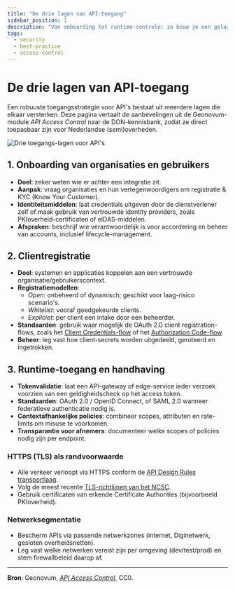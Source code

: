 ```yaml
---
title: "De drie lagen van API-toegang"
sidebar_position: 1
description: "Van onboarding tot runtime-controle: zo bouw je een gelaagde aanpak voor veilige API-toegang."
tags:
  - security
  - best-practice
  - access-control
---
```


# De drie lagen van API-toegang

Een robuuste toegangsstrategie voor API's bestaat uit meerdere lagen die elkaar versterken.
Deze pagina vertaalt de aanbevelingen uit de Geonovum-module _API Access Control_ naar de
DON-kennisbank, zodat ze direct toepasbaar zijn voor Nederlandse (semi)overheden.

![Drie toegangs-lagen voor API's](/img/security/api-access-layers.png)

## 1. Onboarding van organisaties en gebruikers

- **Doel**: zeker weten wie er achter een integratie zit.
- **Aanpak**: vraag organisaties en hun vertegenwoordigers om registratie & KYC (Know Your Customer).
- **Identiteitsmiddelen**: laat credentials uitgeven door de dienstverlener zelf of maak gebruik van
  vertrouwde identity providers, zoals PKIoverheid-certificaten of eIDAS-middelen.
- **Afspraken**: beschrijf wie verantwoordelijk is voor accordering en beheer van accounts, inclusief lifecycle-management.

## 2. Clientregistratie

- **Doel**: systemen en applicaties koppelen aan een vertrouwde organisatie/gebruikerscontext.
- **Registratiemodellen**:
  - _Open_: onbeheerd of dynamisch; geschikt voor laag-risico scenario's.
  - _Whitelist_: vooraf goedgekeurde clients.
  - _Expliciet_: per client een intake door een beheerder.
- **Standaarden**: gebruik waar mogelijk de OAuth 2.0 client registration-flows, zoals het
  [Client Credentials-flow](https://gitdocumentatie.logius.nl/publicatie/api/oauth/v1.1.0-rc.1/#use-case-client-credentials-flow)
  of het
  [Authorization Code-flow](https://gitdocumentatie.logius.nl/publicatie/api/oauth/v1.1.0-rc.1/#use-case-authorization-code-flow).
- **Beheer**: leg vast hoe client-secrets worden uitgedeeld, geroteerd en ingetrokken.

## 3. Runtime-toegang en handhaving

- **Tokenvalidatie**: laat een API-gateway of edge-service ieder verzoek voorzien van een geldigheidscheck op het access token.
- **Standaarden**: OAuth 2.0 / OpenID Connect, of SAML 2.0 wanneer federatieve authenticatie nodig is.
- **Contextafhankelijke policies**: combineer scopes, attributen en rate-limits om misuse te voorkomen.
- **Transparantie voor afnemers**: documenteer welke scopes of policies nodig zijn per endpoint.

### HTTPS (TLS) als randvoorwaarde

- Alle verkeer verloopt via HTTPS conform de [API Design Rules transportlaag](https://gitdocumentatie.logius.nl/publicatie/api/adr/2.1.0/#/core/transport/tls).
- Volg de meest recente [TLS-richtlijnen van het NCSC](https://www.ncsc.nl/documenten/publicaties/2025/juni/01/ict-beveiligingsrichtlijnen-voor-transport-layer-security-2025-05).
- Gebruik certificaten van erkende Certificate Authorities (bijvoorbeeld PKIoverheid).

### Netwerksegmentatie

- Bescherm APIs via passende netwerkzones (internet, Diginetwerk, gesloten overheidsnetten).
- Leg vast welke netwerken vereist zijn per omgeving (dev/test/prod) en stem firewallbeleid daarop af.

---

**Bron**: Geonovum, [_API Access Control_](https://geonovum.github.io/KP-APIs/API-strategie-modules/access-control/), CC0.
